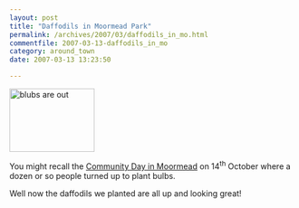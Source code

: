 ```yaml
---
layout: post
title: "Daffodils in Moormead Park"
permalink: /archives/2007/03/daffodils_in_mo.html
commentfile: 2007-03-13-daffodils_in_mo
category: around_town
date: 2007-03-13 13:23:50

---
```


<a href="/assets/images/2007/bulbs.jpg"><img src="/assets/images/2007/bulbs-thumb.jpg" width="150" height="112" alt="blubs are out" class="photo right" /></a>

You might recall the [Community Day in Moormead](https://stmargarets.london/archives/2006/10/event_reminder_12.html) on 14<sup>th</sup> October where a dozen or so people turned up to plant bulbs.

Well now the daffodils we planted are all up and looking great!

